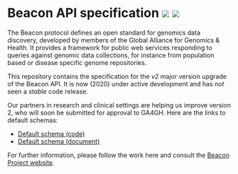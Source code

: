 # Beacon API specification [![](https://travis-ci.org/ga4gh-beacon/specification-v2.svg?branch=master)](https://travis-ci.org/ga4gh-beacon/specification-v2) [![](https://img.shields.io/badge/license-Apache%202-blue.svg)](https://raw.githubusercontent.com/ga4gh-beacon/specification-v2/master/LICENSE)


The Beacon protocol defines an open standard for genomics data discovery, developed by members of the Global Alliance for Genomics & Health. It provides a framework for public web services responding to queries against genomic data collections, for instance from population based or disease specific genome repositories.

This repository contains the specification for the *v2* major version upgrade of the Beacon API. It is now (2020) under active development and has _not_ seen a _stable_ code release.

Our partners in research and clinical settings are helping us improve version 2, who will soon be submitted for approval to GA4GH. Here are the links to default schemas:
* [Default schema (code)](https://github.com/ga4gh-beacon/specification-v2-default-schemas/releases/tag/draft.3)
* [Default schema (document)](https://docs.google.com/document/d/171u8B-DXX58MgkEIRtoiV9lX6kmezVTW/edit#heading=h.gjdgxs)

For further information, please follow the work here and consult the [Beacon Project website](http://beacon-project.io).
